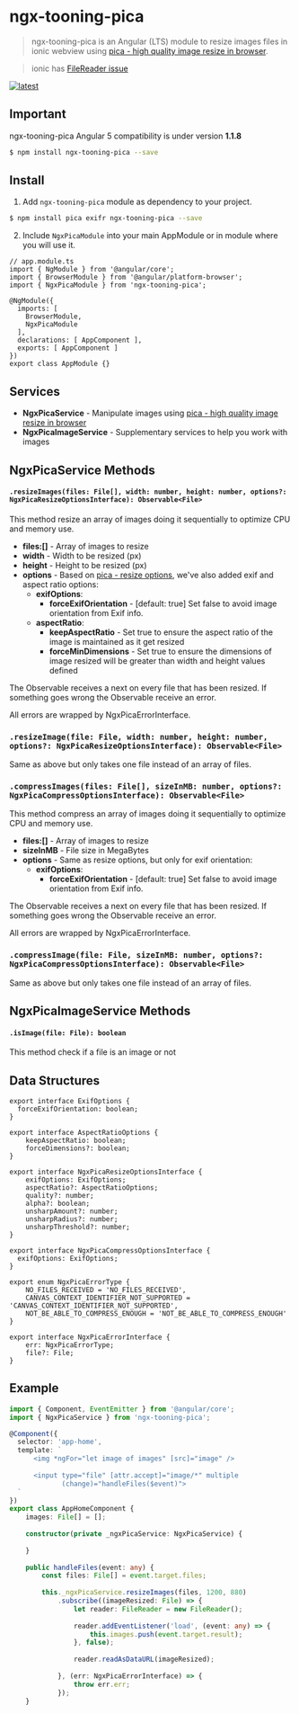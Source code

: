 # ngx-tooning-pica

>ngx-tooning-pica is an Angular (LTS) module to resize images files in ionic webview  using <a href="https://github.com/nodeca/pica">pica - high quality image resize in browser</a>.

> ionic has <a href="https://github.com/ionic-team/ionic-native/issues/505">FileReader issue</a>

[![latest](https://img.shields.io/npm/v/ngx-tooning-pica)](https://www.npmjs.com/package/ngx-tooning-pica) 

## Important
ngx-tooning-pica Angular 5 compatibility is under version **1.1.8**  
```bash
$ npm install ngx-tooning-pica --save
```

## Install
1. Add `ngx-tooning-pica` module as dependency to your project.
```bash
$ npm install pica exifr ngx-tooning-pica --save
```
2. Include `NgxPicaModule` into your main AppModule or in module where you will use it.
```
// app.module.ts
import { NgModule } from '@angular/core';
import { BrowserModule } from '@angular/platform-browser';
import { NgxPicaModule } from 'ngx-tooning-pica';

@NgModule({
  imports: [
    BrowserModule,
    NgxPicaModule
  ],
  declarations: [ AppComponent ],
  exports: [ AppComponent ]
})
export class AppModule {}
```



## Services
* **NgxPicaService** - Manipulate images using <a href="https://github.com/nodeca/pica">pica - high quality image resize in browser</a>
* **NgxPicaImageService** - Supplementary services to help you work with images

## NgxPicaService Methods
#### `.resizeImages(files: File[], width: number, height: number, options?: NgxPicaResizeOptionsInterface): Observable<File>`
This method resize an array of images doing it sequentially to optimize CPU and memory use.
* **files:[]** - Array of images to resize
* **width** - Width to be resized (px)
* **height** - Height to be resized (px)
* **options** - Based on <a href="https://github.com/nodeca/pica#resizefrom-to-options---promise">pica - resize options</a>, we've also added exif and aspect ratio options:
    * **exifOptions**:    
        * **forceExifOrientation** - [default: true] Set false to avoid image orientation from Exif info.
    * **aspectRatio**:     
        * **keepAspectRatio** - Set true to ensure the aspect ratio of the image is maintained as it get resized
        * **forceMinDimensions** - Set true to ensure the dimensions of image resized will be greater than width and height values defined

The Observable receives a next on every file that has been resized.
If something goes wrong the Observable receive an error.

All errors are wrapped by NgxPicaErrorInterface.

### `.resizeImage(file: File, width: number, height: number, options?: NgxPicaResizeOptionsInterface): Observable<File>`
Same as above but only takes one file instead of an array of files.

### `.compressImages(files: File[], sizeInMB: number, options?: NgxPicaCompressOptionsInterface): Observable<File>`
This method compress an array of images doing it sequentially to optimize CPU and memory use.
* **files:[]** - Array of images to resize
* **sizeInMB** - File size in MegaBytes
* **options** - Same as resize options, but only for exif orientation:
    * **exifOptions**:    
        * **forceExifOrientation** - [default: true] Set false to avoid image orientation from Exif info.

The Observable receives a next on every file that has been resized.
If something goes wrong the Observable receive an error.

All errors are wrapped by NgxPicaErrorInterface.

### `.compressImage(file: File, sizeInMB: number, options?: NgxPicaCompressOptionsInterface): Observable<File>`
Same as above but only takes one file instead of an array of files.

## NgxPicaImageService Methods
#### `.isImage(file: File): boolean`
This method check if a file is an image or not

## Data Structures
```
export interface ExifOptions {
  forceExifOrientation: boolean;
}
```

```
export interface AspectRatioOptions {
    keepAspectRatio: boolean;
    forceDimensions?: boolean;
}
```

```
export interface NgxPicaResizeOptionsInterface {
    exifOptions: ExifOptions;
    aspectRatio?: AspectRatioOptions;
    quality?: number;
    alpha?: boolean;
    unsharpAmount?: number;
    unsharpRadius?: number;
    unsharpThreshold?: number;
}
```

```
export interface NgxPicaCompressOptionsInterface {
  exifOptions: ExifOptions;
}
```

```
export enum NgxPicaErrorType {
    NO_FILES_RECEIVED = 'NO_FILES_RECEIVED',
    CANVAS_CONTEXT_IDENTIFIER_NOT_SUPPORTED = 'CANVAS_CONTEXT_IDENTIFIER_NOT_SUPPORTED',
    NOT_BE_ABLE_TO_COMPRESS_ENOUGH = 'NOT_BE_ABLE_TO_COMPRESS_ENOUGH'
}

export interface NgxPicaErrorInterface {
    err: NgxPicaErrorType;
    file?: File;
}
```

## Example


```ts
import { Component, EventEmitter } from '@angular/core';
import { NgxPicaService } from 'ngx-tooning-pica';

@Component({
  selector: 'app-home',
  template: `
      <img *ngFor="let image of images" [src]="image" />
  
      <input type="file" [attr.accept]="image/*" multiple
             (change)="handleFiles($event)">
  `
})
export class AppHomeComponent {
    images: File[] = [];
    
    constructor(private _ngxPicaService: NgxPicaService) {
    
    }
    
    public handleFiles(event: any) {
        const files: File[] = event.target.files;
        
        this._ngxPicaService.resizeImages(files, 1200, 880)
            .subscribe((imageResized: File) => {
                let reader: FileReader = new FileReader();
                
                reader.addEventListener('load', (event: any) => {
                    this.images.push(event.target.result);
                }, false);
                
                reader.readAsDataURL(imageResized);
                
            }, (err: NgxPicaErrorInterface) => {
                throw err.err;
            });
    }
```  
